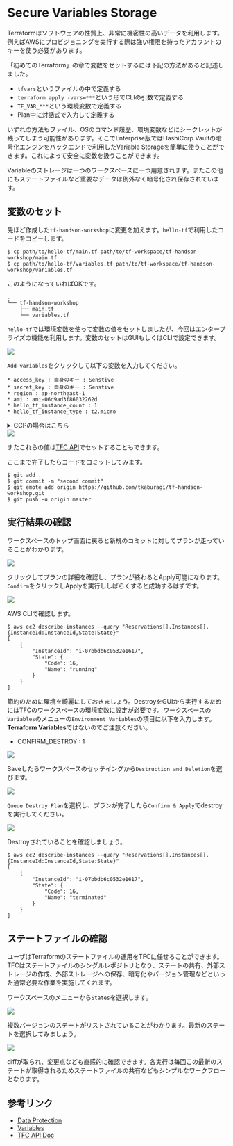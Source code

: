 # Secure Variables Storage

Terraformはソフトウェアの性質上、非常に機密性の高いデータを利用します。例えばAWSにプロビジョニングを実行する際は強い権限を持ったアカウントのキーを使う必要があります。

「初めてのTerraform」の章で変数をセットするには下記の方法があると記述しました。

* `tfvars`というファイルの中で定義する
* `terraform apply -vars=***`という形でCLIの引数で定義する
* `TF_VAR_***`という環境変数で定義する
* Plan中に対話式で入力して定義する

いずれの方法もファイル、OSのコマンド履歴、環境変数などにシークレットが残ってしまう可能性があります。そこでEnterprise版ではHashiCorp Vaultの暗号化エンジンをバックエンドで利用したVariable Storageを簡単に使うことができます。これによって安全に変数を扱うことができます。

Variableのストレージは一つのワークスペースに一つ用意されます。またこの他にもステートファイルなど重要なデータは例外なく暗号化され保存されています。

## 変数のセット

先ほど作成した`tf-handson-workshop`に変更を加えます。`hello-tf`で利用したコードをコピーします。

```shell
$ cp path/to/hello-tf/main.tf path/to/tf-workspace/tf-handson-workshop/main.tf
$ cp path/to/hello-tf/variables.tf path/to/tf-workspace/tf-handson-workshop/variables.tf
```

このようになっていればOKです。

```
.
└── tf-handson-workshop
    ├── main.tf
    └── variables.tf
```

`hello-tf`では環境変数を使って変数の値をセットしましたが、今回はエンタープライズの機能を利用します。変数のセットはGUIもしくはCLIで設定できます。

<kbd>
  <img src="https://github-image-tkaburagi.s3.ap-northeast-1.amazonaws.com/terraform-workshop/var-1.png">
</kbd>

`Add variables`をクリックして以下の変数を入力してください。

```
* access_key : 自身のキー : Senstive
* secret_key : 自身のキー : Senstive
* region : ap-northeast-1
* ami : ami-06d9ad3f86032262d
* hello_tf_instance_count : 1
* hello_tf_instance_type : t2.micro
```

<details><summary>GCPの場合はこちら</summary>

```
* gcp_key : JSONファイルコピペ : Senstive
* region : ap-northeast1
* image : debian-cloud/debian-9
* machine_type : f1-micro
* project : PROJECT_NAME
* hello_tf_instance_count : 1
```
</details>

<kbd>
  <img src="https://github-image-tkaburagi.s3.ap-northeast-1.amazonaws.com/terraform-workshop/var-2.png">
</kbd>

またこれらの値は[TFC API](https://www.terraform.io/docs/cloud/api/variables.html)でセットすることもできます。

ここまで完了したらコードをコミットしてみます。

```shell
$ git add .
$ git commit -m "second commit"
$ git emote add origin https://github.com/tkaburagi/tf-handson-workshop.git
$ git push -u origin master
```

## 実行結果の確認

ワークスペースのトップ画面に戻ると新規のコミットに対してプランが走っていることがわかります。

<kbd>
  <img src="https://github-image-tkaburagi.s3.ap-northeast-1.amazonaws.com/terraform-workshop/var-3.png">
</kbd>

クリックしてプランの詳細を確認し、プランが終わるとApply可能になります。`Confirm`をクリックしApplyを実行ししばらくすると成功するはずです。

<kbd>
  <img src="https://github-image-tkaburagi.s3.ap-northeast-1.amazonaws.com/terraform-workshop/var-3.png">
</kbd>

AWS CLIで確認します。

```console
$ aws ec2 describe-instances --query "Reservations[].Instances[].{InstanceId:InstanceId,State:State}"
[
    {
        "InstanceId": "i-07bbdb6c0532e1617",
        "State": {
            "Code": 16,
            "Name": "running"
        }
    }
]
```

節約のために環境を綺麗にしておきましょう。DestroyをGUIから実行するためにはTFCのワークスペースの環境変数に設定が必要です。ワークスペースの`Variables`のメニューの`Environment Variables`の項目に以下を入力します。**Terraform Variables**ではないのでご注意ください。

* CONFIRM_DESTROY : 1

<kbd>
  <img src="https://github-image-tkaburagi.s3.ap-northeast-1.amazonaws.com/terraform-workshop/var-5.png">
</kbd>

Saveしたらワークスペースのセッテイングから`Destruction and Deletion`を選びます。

<kbd>
  <img src="https://github-image-tkaburagi.s3.ap-northeast-1.amazonaws.com/terraform-workshop/var-6.png">
</kbd>

`Queue Destroy Plan`を選択し、プランが完了したら`Confirm & Apply`でdestroyを実行してください。

<kbd>
  <img src="https://github-image-tkaburagi.s3.ap-northeast-1.amazonaws.com/terraform-workshop/var-7.png">
</kbd>

Destroyされていることを確認しましょう。

```console
$ aws ec2 describe-instances --query "Reservations[].Instances[].{InstanceId:InstanceId,State:State}"
[
    {
        "InstanceId": "i-07bbdb6c0532e1617",
        "State": {
            "Code": 16,
            "Name": "terminated"
        }
    }
]
```

## ステートファイルの確認

ユーザはTerraformのステートファイルの運用をTFCに任せることができます。TFCはステートファイルのシングルレポジトリとなり、ステートの共有、外部ストレージの作成、外部ストレージへの保存、暗号化やバージョン管理などといった通常必要な作業を実施してくれます。

ワークスペースのメニューから`States`を選択します。

<kbd>
  <img src="https://github-image-tkaburagi.s3.ap-northeast-1.amazonaws.com/terraform-workshop/state-1.png">
</kbd>

複数バージョンのステートがリストされていることがわかります。最新のステートを選択してみましょう。

<kbd>
  <img src="https://github-image-tkaburagi.s3.ap-northeast-1.amazonaws.com/terraform-workshop/state-2.png">
</kbd>

diffが取られ、変更点なども直感的に確認できます。各実行は毎回この最新のステートが取得されるためステートファイルの共有などもシンプルなワークフローとなります。
　
## 参考リンク
* [Data Protection](https://www.terraform.io/docs/enterprise/system-overview/data-security.html)
* [Variables](https://www.terraform.io/docs/cloud/workspaces/variables.html)
* [TFC API Doc](https://www.terraform.io/docs/cloud/api/index.html)
